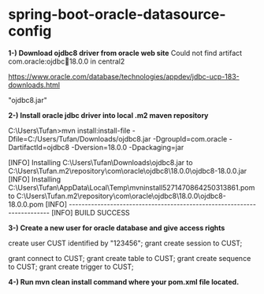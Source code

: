 # spring-boot-oracle-datasource-config

**1-) Download ojdbc8 driver from oracle web site**
Could not find artifact com.oracle:ojdbc:jar:18.0.0 in central2

https://www.oracle.com/database/technologies/appdev/jdbc-ucp-183-downloads.html

"ojdbc8.jar"

**2-) Install oracle jdbc driver into local .m2 maven repository**

C:\Users\Tufan>mvn install:install-file -Dfile=C:/Users/Tufan/Downloads/ojdbc8.jar -DgroupId=com.oracle -DartifactId=ojdbc8 -Dversion=18.0.0 -Dpackaging=jar

[INFO] Installing C:\Users\Tufan\Downloads\ojdbc8.jar to C:\Users\Tufan\.m2\repository\com\oracle\ojdbc8\18.0.0\ojdbc8-18.0.0.jar
[INFO] Installing C:\Users\Tufan\AppData\Local\Temp\mvninstall5271470864250313861.pom to C:\Users\Tufan\.m2\repository\com\oracle\ojdbc8\18.0.0\ojdbc8-18.0.0.pom
[INFO] ------------------------------------------------------------------------
[INFO] BUILD SUCCESS

**3-) Create a new user for oracle database and give access rights**

create user CUST identified by "123456";
grant create session to CUST;

grant connect to CUST;
grant create table to CUST;
grant create sequence to CUST;
grant create trigger to CUST;

**4-) Run mvn clean install command where your pom.xml file located.**

